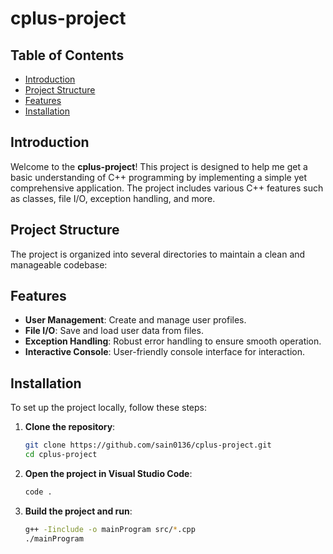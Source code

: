 # cplus-project

## Table of Contents

- [Introduction](#introduction)
- [Project Structure](#project-structure)
- [Features](#features)
- [Installation](#installation)

## Introduction

Welcome to the **cplus-project**! This project is designed to help me get a basic understanding of C++ programming by implementing a simple yet comprehensive application. The project includes various C++ features such as classes, file I/O, exception handling, and more.

## Project Structure

The project is organized into several directories to maintain a clean and manageable codebase:

## Features

- **User Management**: Create and manage user profiles.
- **File I/O**: Save and load user data from files.
- **Exception Handling**: Robust error handling to ensure smooth operation.
- **Interactive Console**: User-friendly console interface for interaction.

## Installation

To set up the project locally, follow these steps:

1. **Clone the repository**:

   ```sh
   git clone https://github.com/sain0136/cplus-project.git
   cd cplus-project
   ```

2. **Open the project in Visual Studio Code**:

   ```sh
   code .
   ```

3. **Build the project and run**:
   ```sh
   g++ -Iinclude -o mainProgram src/*.cpp
   ./mainProgram
   ```
